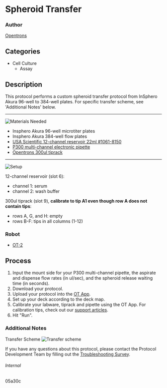 # Spheroid Transfer

### Author
[Opentrons](https://opentrons.com/)

## Categories
* Cell Culture
	* Assay

## Description
This protocol performs a custom spheroid transfer protocol from InSphero Akura 96-well to 384-well plates. For specific transfer scheme, see 'Additional Notes' below.

---
![Materials Needed](https://s3.amazonaws.com/opentrons-protocol-library-website/custom-README-images/001-General+Headings/materials.png)

* Insphero Akura 96-well microtiter plates
* Insphero Akura 384-well flow plates
* [USA Scientific 12-channel reservoir 22ml #1061-8150](https://www.usascientific.com/12-channel-automation-reservoir.aspx)
* [P300 multi-channel electronic pipette](https://shop.opentrons.com/collections/ot-2-pipettes/products/8-channel-electronic-pipette?variant=5984202489885)
* [Opentrons 300ul tiprack](https://shop.opentrons.com/collections/opentrons-tips/products/opentrons-300ul-tips)

---
![Setup](https://s3.amazonaws.com/opentrons-protocol-library-website/custom-README-images/001-General+Headings/Setup.png)

12-channel reservoir (slot 6):
* channel 1: serum
* channel 2: wash buffer

300ul tiprack (slot 9), **calibrate to tip A1 even though row A does not contain tips**:
* rows A, G, and H: empty
* rows B-F: tips in all columns (1-12)

### Robot
* [OT-2](https://opentrons.com/ot-2)

## Process
1. Input the mount side for your P300 multi-channel pipette, the aspirate and dispense flow rates (in ul/sec), and the spheroid release waiting time (in seconds).
2. Download your protocol.
3. Upload your protocol into the [OT App](https://opentrons.com/ot-app).
4. Set up your deck according to the deck map.
5. Calibrate your labware, tiprack and pipette using the OT App. For calibration tips, check out our [support articles](https://support.opentrons.com/en/collections/1559720-guide-for-getting-started-with-the-ot-2).
6. Hit "Run".

### Additional Notes
Transfer Scheme
![Transfer scheme](https://opentrons-protocol-library-website.s3.amazonaws.com/custom-README-images/05a30c/transfer_scheme.png)

If you have any questions about this protocol, please contact the Protocol Development Team by filling out the [Troubleshooting Survey](https://protocol-troubleshooting.paperform.co/).

###### Internal
05a30c
